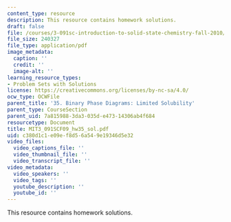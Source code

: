 ```yaml
---
content_type: resource
description: This resource contains homework solutions.
draft: false
file: /courses/3-091sc-introduction-to-solid-state-chemistry-fall-2010/c380d1c1e09ef8d56a549e19346d5e32_MIT3_091SCF09_hw35_sol.pdf
file_size: 240327
file_type: application/pdf
image_metadata:
  caption: ''
  credit: ''
  image-alt: ''
learning_resource_types:
- Problem Sets with Solutions
license: https://creativecommons.org/licenses/by-nc-sa/4.0/
ocw_type: OCWFile
parent_title: '35. Binary Phase Diagrams: Limited Solubility'
parent_type: CourseSection
parent_uid: 7a815988-3da3-035d-e473-14306ab4f684
resourcetype: Document
title: MIT3_091SCF09_hw35_sol.pdf
uid: c380d1c1-e09e-f8d5-6a54-9e19346d5e32
video_files:
  video_captions_file: ''
  video_thumbnail_file: ''
  video_transcript_file: ''
video_metadata:
  video_speakers: ''
  video_tags: ''
  youtube_description: ''
  youtube_id: ''
---
```

This resource contains homework solutions.